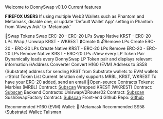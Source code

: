 Welcome to DonnySwap v0.1.0
Current features

**FIREFOX USERS**
If using multiple Web3 Wallets such as Phantom and Metamask, disable one, or update
'Default Wallet App' setting in Phantom from 'Always Ask' to 'Metamask'

🔁Swap Tokens
Swap ERC-20 - ERC-20 LPs
Swap Native KRST - ERC-20 LPs
Wrap / Unwrap KRST - WKREST
🔒Create & 🔓Remove LPs
Create ERC-20 - ERC-20 LPs
Create Native KRST - ERC-20 LPs
Remove ERC-20 - ERC-20 LPs
Remove Native KRST - ERC-20 LPs
💧View every LP Token Pair
Dynamically loads every DonnySwap LP Token pair and displays relevant information
⛓Address Converter
Convert H160 (EVM) Address to SS58 (Substrate) address for sending KRST from Substrate wallets to EVM wallets
✅Strict Token List
Current iteration only supports MRBL, KRST, WKREST
To have your ERC-20 added, send an email
📖Open-source Contracts
Tokens:
Marbles (MRBL) Contract: [Subscan](https://krest.subscan.io/account/0xDd11f4E48CE3A2B9043B2B0758ce704d3Fd191dc)
Wrapped KREST (WKREST) Contract: [Subscan](https://krest.subscan.io/account/0xDd11f4E48CE3A2B9043B2B0758ce704d3Fd191dc?tab=contract)
Backend Contracts:
UniswapV2Router02 Contract: [Subscan](https://krest.subscan.io/account/0xf441807ed1943925f6f887660c44d7eb2ecc17c2?tab=contract)
SushiSwapFactory Contract: [Subscan](https://krest.subscan.io/account/0x23aAC8C182b2C2a2387868ee98C1544bF705c097?tab=contract)
Front-end Github Repo: [Github](https://github.com/DonnyMarbles/DonnySwap)

Recommended H160 (EVM) Wallet: 🦊 Metamask
Recommended SS58 (Substrate) Wallet: Talisman

